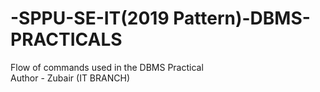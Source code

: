 # -SPPU-SE-IT(2019 Pattern)-DBMS-PRACTICALS
Flow of commands used in the DBMS Practical
<br>Author - Zubair (IT BRANCH)

